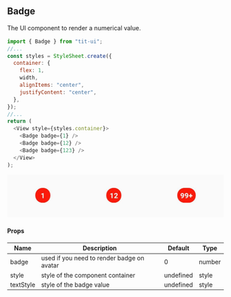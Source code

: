 ## Badge 
The UI component to render a numerical value.

```javascript
import { Badge } from "tit-ui";
//...
const styles = StyleSheet.create({
  container: {
    flex: 1,
    width,
    alignItems: "center",
    justifyContent: "center",
  },
});
//...
return (
  <View style={styles.container}>
    <Badge badge={1} />
    <Badge badge={12} />
    <Badge badge={123} />
  </View>
);
```

![alt badge](https://github.com/blnaxblachbl/tit-ui/blob/main/images/badge.jpg?raw=true)

#### Props

| Name      | Description                                | Default   | Type   |
| --------- | ------------------------------------------ | --------- | ------ |
| badge     | used if you need to render badge on avatar | 0         | number |
| style     | style of the component container           | undefined | style  |
| textStyle | style of the badge value                   | undefined | style  |
